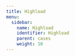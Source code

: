 ```yaml
---
title: Highload
menu:
  sidebar:
    name: Highload
    identifier: Highload
    parent: cases
    weight: 10
---
```

